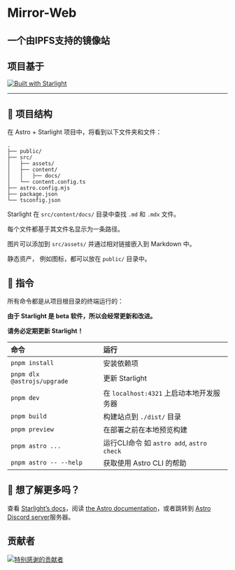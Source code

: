 # Mirror-Web

## 一个由IPFS支持的镜像站

## 项目基于

[![Built with Starlight](https://astro.badg.es/v2/built-with-starlight/tiny.svg)](https://starlight.astro.build)

---

## 🚀 项目结构

在 Astro + Starlight 项目中，将看到以下文件夹和文件：

```
.
├── public/
├── src/
│   ├── assets/
│   ├── content/
│   │   ├── docs/
│   └── content.config.ts
├── astro.config.mjs
├── package.json
└── tsconfig.json
```

Starlight 在 `src/content/docs/` 目录中查找 `.md` 和 `.mdx` 文件。

每个文件都基于其文件名显示为一条路径。


图片可以添加到 `src/assets/` 并通过相对链接嵌入到 Markdown 中。

静态资产， 例如图标，都可以放在 `public/` 目录中。

## 🧞 指令

所有命令都是从项目根目录的终端运行的：

**由于 Starlight 是 beta 软件，所以会经常更新和改进。**

**请务必定期更新 Starlight！**

| 命令                          | 运行                                   |
|:----------------------------|:-------------------------------------|
| `pnpm install`              | 安装依赖项                                |
| `pnpm dlx @astrojs/upgrade` | 更新 Starlight                         |
| `pnpm dev`                  | 在 `localhost:4321` 上启动本地开发服务器        |
| `pnpm build`                | 构建站点到 `./dist/` 目录                   |
| `pnpm preview`              | 在部署之前在本地预览构建                         |
| `pnpm astro ...`            | 运行CLI命令 如 `astro add`, `astro check` |
| `pnpm astro -- --help`      | 获取使用 Astro CLI 的帮助                   |

## 👀 想了解更多吗？

查看 [Starlight’s docs](https://starlight.astro.build/)，阅读 [the Astro documentation](https://docs.astro.build)，或者跳转到 [Astro Discord server](https://astro.build/chat)服务器。

## 贡献者
<a href="https://github.com/winx-ipfs/Mirror-Web/graphs/contributors">
  <img src="https://contrib.rocks/image?repo=winx-ipfs/Mirror-Web" alt="特别感谢的贡献者"/>
</a>